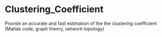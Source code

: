 # Clustering_Coefficient
Provide an accurate and fast estimation of the the clustering coefficient (Matlab code, graph theory, network topology)
